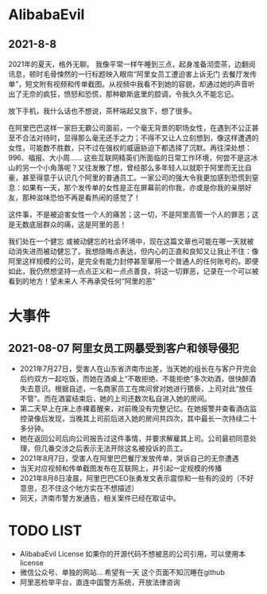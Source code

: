 # AlibabaEvil

## 2021-8-8
  2021年的夏天，格外无聊。
  我像平常一样午睡到三点，起身准备沏壶茶，边翻阅讯息，顿时毛骨悚然的一行标题映入眼帘“阿里女员工遭迫害上诉无门 去餐厅发传单”，短文附有视频和传单截图。从视频中我看不到她的容貌，却通过她的声音听出了无奈的疯狂，愤怒和恐慌，那种歇斯底里的腔调，令我久久不能忘记。
  
  放下手机，我什么话也不想说，茶杯端起又放下，想了很多。
  
  在阿里巴巴这样一家巨无霸公司面前，一个毫无背景的职场女性，在遇到不公正甚至不合法对待时，显得那么毫无还手之力；不得不又让人立刻想到，像这样遭遇的女性，可能数不胜数，只不过在强权的威逼胁迫下都选择了沉默。再往深处想：996、福报、大小周...... 这些互联网精英们所面临的日常工作环境，何尝不是这冰山的另一个小角落呢？又往发散了想，曾经那么多年轻人以就职于阿里而无比自豪，甚至得意于认识几个阿里的普通员工。一家公司的强大令我更加感到恐慌到窒息：如果有一天，那个发传单的女性是正在屏幕前的你我，亦或是你我的亲朋好友，那种滋味恐怕不再是看热闹的感觉了！
  
  这件事，不是被迫害女性一个人的痛苦；这一切，不是阿里高管一个人的罪恶；这是无数底层群众的痛，这是阿里的恶！
  
  我们处在一个健忘 或被动健忘的社会环境中，现在这篇文章也可能在哪一天就被动消失进而被动健忘了。我想隐晦点表达，但内心的正直和良知又让我止不住：像阿里这样规模的公司，是完全有能力封停甚至窜用一个普通人的任何账号的。即便如此，我仍然想坚持一点点正义和一点点善良，将这一切罪恶，记录在一个可以被看到的地方！望未来人 不再承受任何“阿里的恶”
  
  
# 大事件
## 2021-08-07 阿里女员工网暴受到客户和领导侵犯
* 2021年7月27日，受害人在山东省济南市出差，当天她的组长在与客户开完会后约双方一起吃饭，而她在酒桌上“不敢拒绝、不能拒绝”多次劝酒，很快醉酒失去意识。根据自述，一名商家员工在席间曾对她进行猥亵，上司对此“放任不管”。而在酒宴结束后，她的上司还数次私自进入她的房间。
* 第二天早上在床上赤裸着醒来，对前晚没有完整记忆。在她报警并查看酒店监控录像后发现，当晚其上司前后进入她的房间共四次，其中最长一次持续二十多分钟。
* 她在返回公司后向公司报告过这件事情，并要求解雇其上司。公司最初同意处理，但几番交涉之后表示无法开除这名被投诉的员工。
* 2021年8月7日，受害人在阿里巴巴餐厅发放传单，哭诉自己的无奈遭遇
* 当天对应视频和传单截图发布在互联网上，并引起一定规模的传播
* 2021年8月8日凌晨，阿里巴巴CEO张勇发文表示震惊和一些有的没的（不好意思，忍不住这个地方实在不想描述）
* 同天，济南市警方发通告，相关案件已经在取证中。


# TODO LIST
* AlibabaEvil License 如果你的开源代码不想被恶的公司引用，可以使用本license
* 微信公众号、单独的网站... 希望有一天 这个页面不知沉睡在github
* 阿里恶检举平台，直连中国警方系统，开放法律咨询
